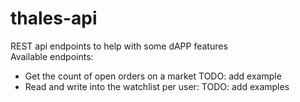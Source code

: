 # thales-api
REST api endpoints to help with some dAPP features  
Available endpoints:  
* Get the count of open orders on a market  TODO: add example
* Read and write into the watchlist per user: TODO: add examples
